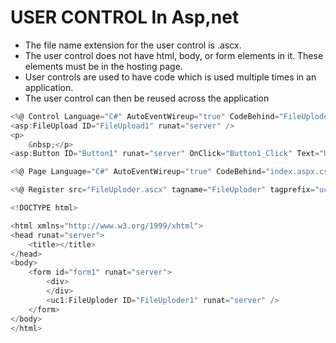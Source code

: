 # USER CONTROL In Asp,net
- The file name extension for the user control is .ascx.
- The user control does not have html, body, or form elements in it. These elements must be in the hosting page.
- User controls are used to have code which is used multiple times in an application.
- The user control can then be reused across the application
```C#
<%@ Control Language="C#" AutoEventWireup="true" CodeBehind="FileUploder.ascx.cs" Inherits="UserControls.WebUserControl1" %>
<asp:FileUpload ID="FileUpload1" runat="server" />
<p>
    &nbsp;</p>
<asp:Button ID="Button1" runat="server" OnClick="Button1_Click" Text="Upload" />
```
```C#
<%@ Page Language="C#" AutoEventWireup="true" CodeBehind="index.aspx.cs" Inherits="UserControls.index" %>

<%@ Register src="FileUploder.ascx" tagname="FileUploder" tagprefix="uc1" %>

<!DOCTYPE html>

<html xmlns="http://www.w3.org/1999/xhtml">
<head runat="server">
    <title></title>
</head>
<body>
    <form id="form1" runat="server">
        <div>
        </div>
        <uc1:FileUploder ID="FileUploder1" runat="server" />
    </form>
</body>
</html>
```

